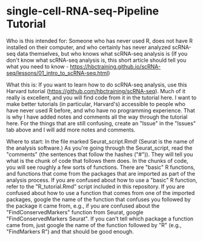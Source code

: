 # single-cell-RNA-seq-Pipeline Tutorial
Who is this intended for: Someone who has never used R, does not have R installed on their computer, and who certainly has 
never analyzed scRNA-seq data themselves, but who knows what scRNA-seq analysis is
(If you don't know what scRNA-seq analysis is, this short article should tell you what you need to know - https://hbctraining.github.io/scRNA-seq/lessons/01_intro_to_scRNA-seq.html)

What this is: If you want to learn how to do scRNA-seq analysis, use this Harvard tutorial (https://github.com/hbctraining/scRNA-seq). Much of it really
is excellent, and you will find code from it in the tutorial here. I want to make better tutorials (in particular, Harvard's) accessible to people who
have never used R before, and who have no programming experience. That is why I have added notes and comments all the way through the tutorial here.
For the things that are still confusing, create an "Issue" in the "Issues" tab above and I will add more notes and comments. 

Where to start: In the file marked Seurat_script.Rmd! (Seurat is the name of the analysis software.) As you're going through the Seurat_script, 
read the "comments" (the sentences that follow the hashes ("#")). They will tell you what is the chunk of code that follows them does. In the chunks of code,
you will see roughly a few sorts of functions. There are "basic" R functions, and functions that come from the packages that are imported as part of the
analysis process. If you are confused about how to use a "basic" R function, refer to the "R_tutorial.Rmd" script included in this repository. If you are
confused about how to use a function that comes from one of the imported packages, google the name of the function that confuses you followed by the 
package it came from, e.g., if you are confused about the "FindConservedMarkers" function from Seurat, google "FindConservedMarkers Seurat". If you can't
tell which package a function came from, just google the name of the function followed by "R" (e.g., "FindMarkers R") and that should be good enough.
